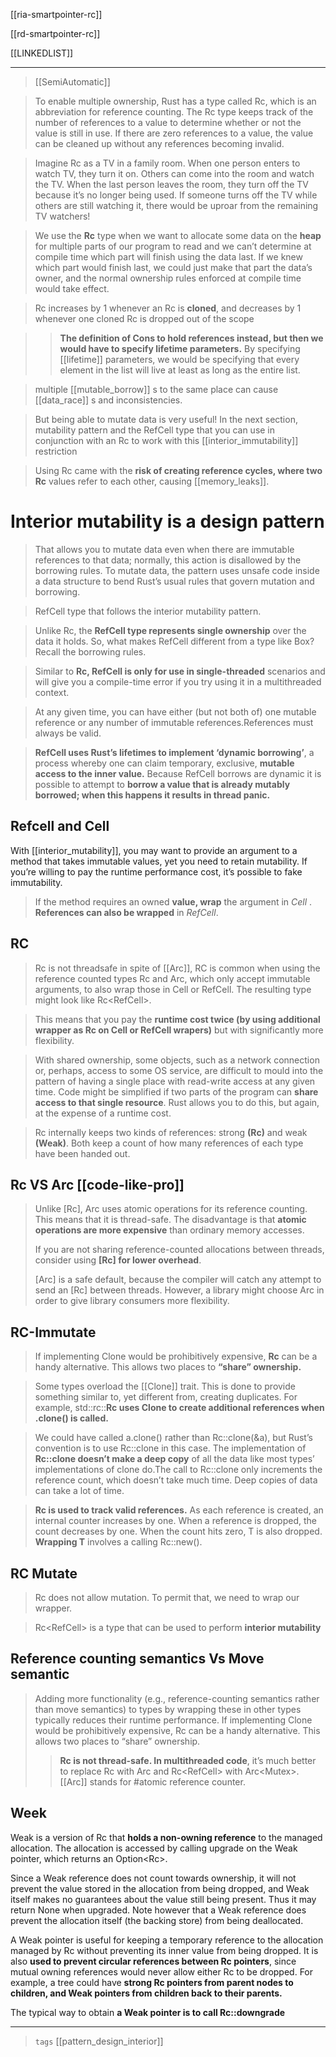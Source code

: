 
[[ria-smartpointer-rc]]

[[rd-smartpointer-rc]]

[[LINKEDLIST]]

---

> [[SemiAutomatic]]


> To enable multiple ownership, Rust has a type called Rc<T>, which is an abbreviation for reference counting. The Rc<T> type keeps track of the number of references to a value to determine whether or not the value is still in use. If there are zero references to a value, the value can be cleaned up without any references becoming invalid.

> Imagine Rc<T> as a TV in a family room. When one person enters to watch TV, they turn it on. Others can come into the room and watch the TV. When the last person leaves the room, they turn off the TV because it’s no longer being used. If someone turns off the TV while others are still watching it, there would be uproar from the remaining TV watchers!

> We use the **Rc<T>** type when we want to allocate some data on the **heap** for multiple parts of our program to read and we can’t determine at compile time which part will finish using the data last. If we knew which part would finish last, we could just make that part the data’s owner, and the normal ownership rules enforced at compile time would take effect.

> Rc increases by 1 whenever an Rc is **cloned**, and decreases by 1 whenever one cloned Rc is dropped out of the scope

>> **The definition of Cons to hold references instead, but then we would have to specify lifetime parameters.**
> By specifying [[lifetime]] parameters, we would be specifying that every element in the list will live at least as long as the entire list.

> multiple [[mutable_borrow]] s to the same place can cause [[data_race]] s and inconsistencies.

> But being able to mutate data is very useful! In the next section, mutability pattern and the RefCell<T> type that you can use in conjunction with an Rc<T> to work with this [[interior_immutability]] restriction

> Using Rc<T> came with the **risk of creating reference cycles, where two Rc<T>** values refer to each other, causing [[memory_leaks]].


# Interior mutability is a design pattern

> That allows you to mutate data even when there are immutable references to that data; normally, this action is disallowed by the borrowing rules. To mutate data, the pattern uses unsafe code inside a data structure to bend Rust’s usual rules that govern mutation and borrowing. 

> RefCell<T> type that follows the interior mutability pattern.

> Unlike Rc<T>, the **RefCell<T> type represents single ownership** over the data it holds. So, what makes RefCell<T> different from a type like Box<T>? Recall the borrowing rules.

> Similar to **Rc<T>, RefCell<T> is only for use in single-threaded** scenarios and will give you a compile-time error if you try using it in a multithreaded context.

> At any given time, you can have either (but not both of) one mutable reference or any number of immutable references.References must always be valid.

> **RefCell<T> uses Rust’s lifetimes to implement ‘dynamic borrowing’**, a process whereby one can claim temporary, exclusive, **mutable access to the inner value.**
> Because RefCell<T> borrows are dynamic it is possible to attempt to **borrow a value that is already mutably borrowed; when this happens it results in thread panic.**

## Refcell and Cell

With [[interior_mutability]], you may want to provide an argument to a method that takes immutable values, yet you need to retain mutability. If you’re willing to pay the runtime performance cost, it’s possible to fake immutability. 

> If the method requires an owned **value, wrap** the argument in *Cell<T>* . **References can also be wrapped** in *RefCell<T>*. 

## RC

> Rc is not threadsafe in spite of [[Arc]], RC is common when using the reference counted types Rc<T> and Arc<T>, which only accept immutable arguments, to also wrap those in Cell<T> or RefCell<T>. The resulting type might look like Rc<RefCell<T>>. 

> This means that you pay the **runtime cost twice (by using additional wrapper as Rc on Cell or RefCell wrapers)** but with significantly more flexibility.

> With shared ownership, some objects, such as a network connection or, perhaps, access to some OS service, are difficult to mould into the pattern of having a single place with read-write access at any given time. Code might be simplified if two parts of the program can **share access to that single resource**. Rust allows you to do this, but again, at the expense of a runtime cost.

> Rc internally keeps two kinds of references: strong **(Rc<T>)** and weak **(Weak<T>)**. Both keep a count of how many references of each type have been handed out.


## Rc VS Arc [[code-like-pro]]

> Unlike [Rc<T>], Arc<T> uses atomic operations for its reference counting. This means that it is thread-safe. The disadvantage is that **atomic operations are more expensive** than ordinary memory accesses. 
> 
>If you are not sharing reference-counted allocations between threads, consider using **[Rc<T>] for lower overhead**.
>
>[Arc<T>] is a safe default, because the compiler will catch any attempt to send an [Rc<T>] between threads. However, a library might choose Arc<T> in order to give library consumers more flexibility.



## RC-Immutate
> If implementing Clone would be prohibitively expensive, **Rc<T>** can be a handy alternative. This allows two places to **“share” ownership.**

> Some types overload the [[Clone]] trait. This is done to provide something similar to, yet different from, creating duplicates. For example, std::rc::**Rc<T> uses Clone to create additional references when .clone() is called.**

> We could have called a.clone() rather than Rc::clone(&a), but Rust’s convention is to use Rc::clone in this case. The implementation of **Rc::clone doesn’t make a deep copy** of all the data like most types’ implementations of clone do.The call to Rc::clone only increments the reference count, which doesn’t take much time. Deep copies of data can take a lot of time.

> **Rc is used to track valid references.** As each reference is created, an internal counter increases by one. When a reference is dropped, the count decreases by one. When the count hits zero, T is also dropped. **Wrapping T** involves a calling Rc::new().


## RC Mutate

> Rc<T> does not allow mutation. To permit that, we need to wrap our wrapper.

> Rc<RefCell<T>> is a type that can be used to perform **interior mutability**

## Reference counting semantics Vs Move semantic

> Adding more functionality (e.g., reference-counting semantics rather than move semantics) to types by wrapping these in other types typically reduces their runtime performance.
> If implementing Clone would be prohibitively expensive, Rc<T> can be a handy alternative. This allows two places to “share” ownership.
> > **Rc<T> is not thread-safe. In multithreaded code**, it’s much better to replace Rc<T> with Arc<T> and Rc<RefCell<T>> with Arc<Mutex<T>>. [[Arc]] stands for #atomic reference counter.

## Week

Weak is a version of Rc that **holds a non-owning reference** to the managed allocation. The allocation is accessed by calling upgrade on the Weak pointer, which returns an Option<Rc<T>>.

Since a Weak reference does not count towards ownership, it will not prevent the value stored in the allocation from being dropped, and Weak itself makes no guarantees about the value still being present. Thus it may return None when upgraded. Note however that a Weak reference does prevent the allocation itself (the backing store) from being deallocated.

A Weak pointer is useful for keeping a temporary reference to the allocation managed by Rc without preventing its inner value from being dropped. It is also **used to prevent circular references between Rc pointers**, since mutual owning references would never allow either Rc to be dropped. For example, a tree could have **strong Rc pointers from parent nodes to children, and Weak pointers from children back to their parents.**

The typical way to obtain **a Weak pointer is to call Rc::downgrade**


---

> `tags` [[pattern_design_interior]]
